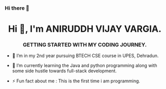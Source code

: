 ### Hi there 👋

<h1 align="center">Hi 👋, I'm ANIRUDDH VIJAY VARGIA.</h1>
<h3 align="center">GETTING STARTED WITH MY CODING JOURNEY.</h3>

- 🔭 I’m in my 2nd year pursuing BTECH CSE course in UPES, Dehradun.
- 🌱 I’m currently learning the Java and python programming along with some side hustle towards full-stack development.


- ⚡ Fun fact about me :   This is the first time i am programming.

